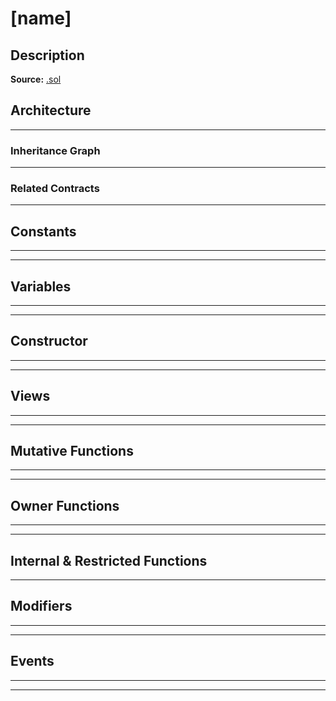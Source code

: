 # [name]

## Description

<!-- TODO -->

**Source:** [.sol](https://github.com/Shadowsio/shadows/blob/master/contracts/[name].sol)

## Architecture

---

### Inheritance Graph

<!--
<centered-image>
    ![[name] inheritance graph](../img/graphs/[name].svg)
</centered-image>
-->

---

### Related Contracts


<!--
If any, see:

<centered-image>
    ![Shadows architture graph](../img/graphs/Shadows-architecture.svg)
</centered-image>
--->

---

## Constants

---

<!-- E.g.

### `TOKEN_NAME`

A constant used to initialise the ERC20 [`ExternStateToken.name`](ExternStateToken.md#name) field upon construction.

**Type:** `string constant`

**Value:** `"Shadows Network Token"`
-->

---


## Variables

---

<!-- e.g.

### `first`

Something

**Type:** `address public`

-->

---

## Constructor

---

<!-- E.g.
The constructor initialises the various addresses that this contract knows about, as well as the inherited [`ExternStateToken`](ExternStateToken.md) instance.

??? example "Details"

    **Signature**

    `constructor(address _proxy, TokenState _tokenState, ShadowsState _shadowsState, address _owner, ExchangeRates _exchangeRates, FeePool _feePool, SupplySchedule _supplySchedule, ShadowsEscrow _rewardEscrow, ShadowsEscrow _escrow, RewardsDistribution _rewardsDistribution, uint _totalSupply) public`

    **Superconstructors**

    * [`ExternStateToken(_proxy, _tokenState, TOKEN_NAME, TOKEN_SYMBOL, _totalSupply, DECIMALS, _owner)`](ExternStateToken.md#constructor)

-->

---

## Views

---

<!-- E.g.
### `availableCurrencyKeys`

Returns the [currency key](Synth.md#currencykey) for each synth in [`availableSynths`](#availablesynths).

??? example "Details"

    **Signature**

    `availableCurrencyKeys() public view returns (bytes32[])`

-->

---

## Mutative Functions

---

<!-- E.g.

### `burnSynths`

[Burns](Synth.md#burn) a quantity of `xUSD` in the calling address, in order to free up its locked DOWS supply.

If the caller attempts to burn more synths than their DOWS debt is worth, this function will only burn sufficiently many tokens to cover the debt and leave the rest untouched.

The new debt position of the caller is recorded with [`_appendAccountIssuanceRecord`](#appendaccountissuancerecord), and the adjustment to global debt recorded with [`_removeFromDebtRegister`](#_removefromdebtregister).

??? example "Details"

    **Signature**

    `burnSynths(uint amount) external`

    **Modifiers**

    * [`Proxyable.optionalProxy`](Proxyable.md#optionalproxy)

    **Preconditions**

    * The [existing debt](#debtbalanceof) the caller must be nonzero.

--->

---

## Owner Functions

---

<!-- Eg.

### `importAddresses`

Import one or more addresses into the system for the given keys. Note: this function will overrwite any previous entries with the same key names, allowing for inline updates.

??? example "Details"

    **Signature**

    `importAddresses(bytes32[] names, address[] destinations) public`

    **Modifiers**

    * [`Owned.onlyOwner`](Owned.md#onlyowner)

    **Preconditions**

    * The length of `names` must match the length of `destinations`

---


-->

---

## Internal & Restricted Functions

---

## Modifiers

---

<!-- E.g.
### `notFeeAddress`

The transaction is reverted if the given account is the [fee address](FeePool.md#fee_address).

**Signature:** `notFeeAddress(address account)`
-->

---

## Events

---
<!-- E.g.
### `SynthExchange`

Records that an [exchange](#exchange) between two flavours of synths occurred.

This event is emitted from the Shadows [proxy](Proxy.md#_emit) with the `emitSynthExchange` function.

**Signature:** `SynthExchange(address indexed account, bytes32 fromCurrencyKey, uint256 fromAmount, bytes32 toCurrencyKey, uint256 toAmount, address toAddress)`
-->

---

